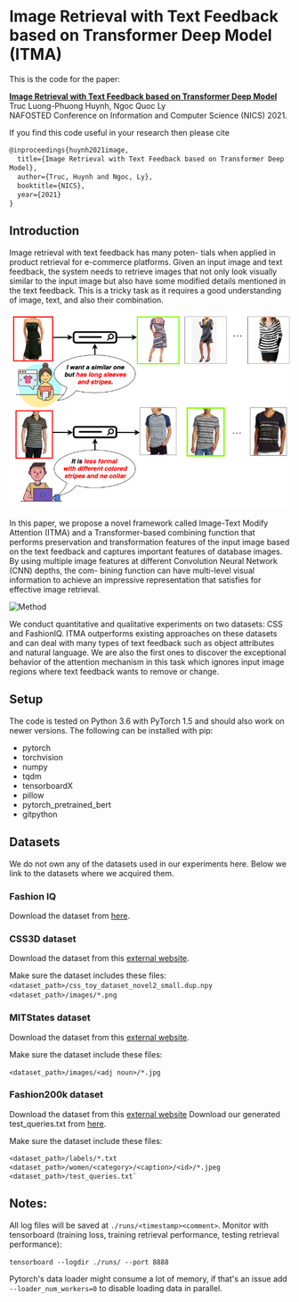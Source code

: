 # Image Retrieval with Text Feedback based on Transformer Deep Model (ITMA)
This is the code for the paper:

**<a href="https://arxiv.org/abs/1812.07119">Image Retrieval with Text Feedback based on Transformer Deep Model
</a>**
<br>
Truc Luong-Phuong Huynh, Ngoc Quoc Ly
<br>
NAFOSTED Conference on Information and Computer Science (NICS) 2021.


If you find this code useful in your research then please cite

```
@inproceedings{huynh2021image,
  title={Image Retrieval with Text Feedback based on Transformer Deep Model},
  author={Truc, Huynh and Ngoc, Ly},
  booktitle={NICS},
  year={2021}
}
```

## Introduction
Image retrieval with text feedback has many poten- tials when applied in product retrieval for e-commerce platforms. Given an input image and text feedback, the system needs to retrieve images that not only look visually similar to the input image but also have some modified details mentioned in the text feedback. This is a tricky task as it requires a good understanding of image, text, and also their combination. 

![Problem Overview](images/intro.png)


In this paper, we propose a novel framework called Image-Text Modify Attention (ITMA) and a Transformer-based combining function that performs preservation and transformation features of the input image based on the text feedback and captures important features of database images. By using multiple image features at different Convolution Neural Network (CNN) depths, the com- bining function can have multi-level visual information to achieve an impressive representation that satisfies for effective image retrieval.

![Method](images/newpipeline.png)


We conduct quantitative and qualitative experiments on two datasets: CSS and FashionIQ. ITMA outperforms existing approaches on these datasets and can deal with many types of text feedback such as object attributes and natural language. We are also the first ones to discover the exceptional behavior of the attention mechanism in this task which ignores input image regions where text feedback wants to remove or change.

## Setup

The code is tested on Python 3.6 with PyTorch 1.5 and should also work on newer versions. The following can be installed with pip:

- pytorch
- torchvision
- numpy
- tqdm
- tensorboardX
- pillow
- pytorch_pretrained_bert
- gitpython

## Datasets

We do not own any of the datasets used in our experiments here. Below we link to the datasets where we acquired them.

### Fashion IQ

Download the dataset from [here](https://github.com/XiaoxiaoGuo/fashion-iq).

### CSS3D dataset

Download the dataset from this [external website](https://drive.google.com/file/d/1wPqMw-HKmXUG2qTgYBiTNUnjz83hA2tY/view?usp=sharing).

Make sure the dataset includes these files:
`<dataset_path>/css_toy_dataset_novel2_small.dup.npy`
`<dataset_path>/images/*.png`

### MITStates dataset
Download the dataset from this [external website](http://web.mit.edu/phillipi/Public/states_and_transformations/index.html).

Make sure the dataset include these files:

`<dataset_path>/images/<adj noun>/*.jpg`


### Fashion200k dataset
Download the dataset from this [external website](https://github.com/xthan/fashion-200k) Download our generated test_queries.txt from [here](https://storage.googleapis.com/image_retrieval_css/test_queries.txt).

Make sure the dataset include these files:

```
<dataset_path>/labels/*.txt
<dataset_path>/women/<category>/<caption>/<id>/*.jpeg
<dataset_path>/test_queries.txt`
```



## Notes:
All log files will be saved at `./runs/<timestamp><comment>`.
Monitor with tensorboard (training loss, training retrieval performance, testing retrieval performance):

```tensorboard --logdir ./runs/ --port 8888```

Pytorch's data loader might consume a lot of memory, if that's an issue add `--loader_num_workers=0` to disable loading data in parallel.
